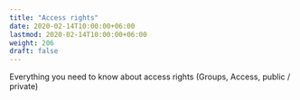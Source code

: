 ```yaml
---
title: "Access rights"
date: 2020-02-14T10:00:00+06:00
lastmod: 2020-02-14T10:00:00+06:00
weight: 206
draft: false
---
```


Everything you need to know about access rights (Groups, Access, public / private)